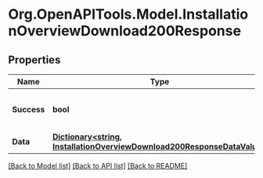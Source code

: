 # Org.OpenAPITools.Model.InstallationOverviewDownload200Response

## Properties

Name | Type | Description | Notes
------------ | ------------- | ------------- | -------------
**Success** | **bool** | Indicates if the request was successful. | [optional] 
**Data** | [**Dictionary&lt;string, InstallationOverviewDownload200ResponseDataValue&gt;**](InstallationOverviewDownload200ResponseDataValue.md) |  | [optional] 

[[Back to Model list]](../../README.md#documentation-for-models) [[Back to API list]](../../README.md#documentation-for-api-endpoints) [[Back to README]](../../README.md)


